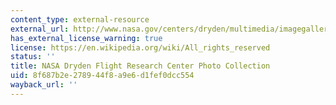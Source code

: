 ```yaml
---
content_type: external-resource
external_url: http://www.nasa.gov/centers/dryden/multimedia/imagegallery/index.html#.Us_Rk7QcVGM
has_external_license_warning: true
license: https://en.wikipedia.org/wiki/All_rights_reserved
status: ''
title: NASA Dryden Flight Research Center Photo Collection
uid: 8f687b2e-2789-44f8-a9e6-d1fef0dcc554
wayback_url: ''
---
```

